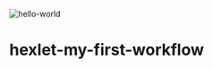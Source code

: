 ![hello-world](https://github.com/kuraevam/hexlet-my-first-workflow/actions/workflows/hello-world.yml/badge.svg)

# hexlet-my-first-workflow